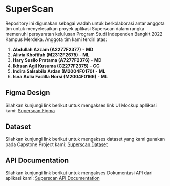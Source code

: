 # SuperScan
Repository ini digunakan sebagai wadah untuk berkolaborasi antar anggota tim untuk menyelesaikan proyek aplikasi Superscan dalam rangka memenuhi persyaratan kelulusan Program Studi Independen Bangkit 2022 Kampus Merdeka. Anggota tim kami terdiri atas:
1. **Abdullah Azzam (A2277F2377)** - **MD**
2. **Alivia Khofifah (M2312F2675)** - **ML**
3. **Hary Susilo Pratama (A7277F2376)** - **MD**
4. **Ikhsan Agil Kusuma (C2277F2375)** - **CC**
5. **Indira Salsabila Ardan (M2004F0170)** - **ML**
6. **Isna Aulia Fadilla Norsi (M2004F0166)** - **ML**

## Figma Design
Silahkan kunjungi link berikut untuk mengakses link UI Mockup apllikasi kami: [Superscan Figma](https://www.figma.com/file/xJhT0DMOEG5H9X4USQXLkC/SuperScan?node-id=0%3A1)

## Dataset
Silahkan kunjungi link berikut untuk mengakses dataset yang kami gunakan pada Capstone Project kami: [Superscan Dataset](https://drive.google.com/drive/folders/1fiG3rScaJnNCW8a3iNYP0g2QJwKM7IhC?usp=sharing)

## API Documentation
Silahkan kunjungi link berikut untuk mengakses Dokumentasi API dari aplikasi kami: [Superscan API Documentation](https://superscan-352006.et.r.appspot.com/)
